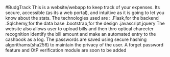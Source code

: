 #BudgTrack
This is a website/webapp to keep track of your expenses. Its secure, accessible (as its a web portal), and intuitive as it is going to let you know about the stats.
The technologies used are :
.Flask,for the backend
.Sqlchemy,for the data base
.bootstrap,for the design
.javascript,jquery
The website also allows user to upload bills and then thro optical charecter recognition identify the bill amount and make an automated entry to the cashbook as a log.
The passwords are saved using secure hashing algorithams(sha256) to maintain the privacy of the user.
A forget password feature and OtP verification module are soon to be added
